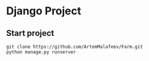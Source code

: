 # Django Project

## Start project
```
git clone https://github.com/ArtemMalafeev/Farm.git
python manage.py runserver
```

